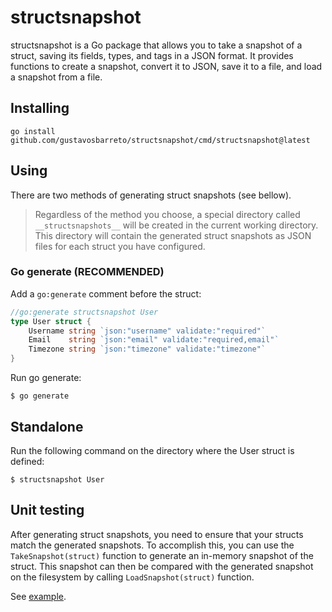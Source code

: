 # structsnapshot

structsnapshot is a Go package that allows you to take a snapshot of a struct,
saving its fields, types, and tags in a JSON format.
It provides functions to create a snapshot, convert it to JSON,
save it to a file, and load a snapshot from a file.

## Installing

```
go install github.com/gustavosbarreto/structsnapshot/cmd/structsnapshot@latest
```

## Using

There are two methods of generating struct snapshots (see bellow).

> Regardless of the method you choose, a special directory called
> `__structsnapshots__` will be created in the current working directory.
> This directory will contain the generated struct snapshots as JSON
> files for each struct you have configured.

### Go generate (RECOMMENDED)

Add a `go:generate` comment before the struct:

```go
//go:generate structsnapshot User
type User struct {
	Username string `json:"username" validate:"required"`
	Email    string `json:"email" validate:"required,email"`
	Timezone string `json:"timezone" validate:"timezone"`
}
```

Run go generate:
```
$ go generate
```

## Standalone

Run the following command on the directory where the User struct is defined:

```
$ structsnapshot User
```

## Unit testing

After generating struct snapshots, you need to ensure that your structs match
the generated snapshots. To accomplish this, you can use the `TakeSnapshot(struct)`
function to generate an in-memory snapshot of the struct.
This snapshot can then be compared with the generated snapshot on the filesystem by
calling `LoadSnapshot(struct)` function.

See [example](./example).
